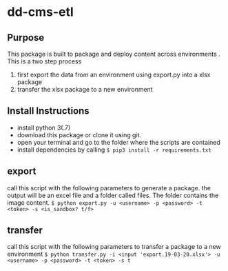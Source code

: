 # dd-cms-etl

## Purpose
This package is built to package and deploy content across environments
. This is a two step process
1. first export the data from an environment using export.py into a xlsx package
2. transfer the xlsx package to a new environment

## Install Instructions
* install python 3(.7)
* download this package or clone it using git.
* open your terminal and go to the folder where the scripts are contained
* install dependencies by calling 
   ```$ pip3 install -r requirements.txt```
   
## export
call this script with the following parameters to generate a package. 
the output will be an excel file and a folder called files. The folder contains the image content.
```$ python export.py -u <username> -p <password> -t <token> -s <is_sandbox? t/f>```
   
## transfer
call this script with the following parameters to transfer a package to a new environment
```$ python transfer.py -i <input 'export.19-03-20.xlsx'> -u <username> -p <password> -t <token> -s t```
